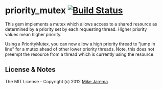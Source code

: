 # priority_mutex [![Build Status](https://secure.travis-ci.org/mikejarema/priority_mutex.png)](http://travis-ci.org/mikejarema/priority_mutex)

This gem implements a mutex which allows access to a shared resource as determined by a priority set by each requesting thread. Higher priority values mean higher priority.

Using a PriorityMutex, you can now allow a high priority thread to "jump in line" for a mutex ahead of other lower priority threads. Note, this does not preempt the resource from a thread which is currently using the resource.



## License & Notes

The MIT License - Copyright (c) 2012 [Mike Jarema](http://mikejarema.com)
